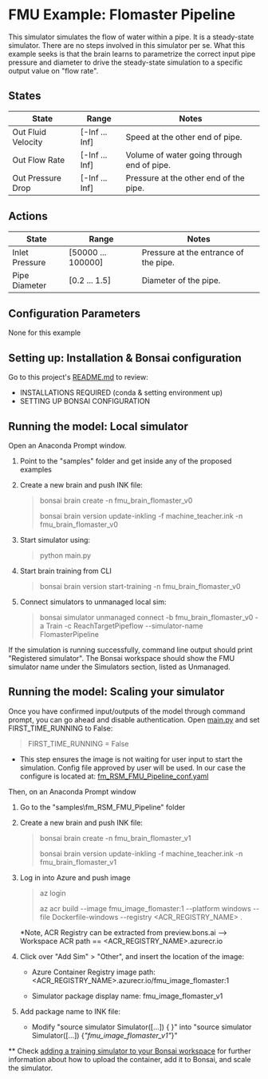 # FMU Example: Flomaster Pipeline

This simulator simulates the flow of water within a pipe. It is a steady-state simulator.
There are no steps involved in this simulator per se. What this example seeks is that the brain
learns to parametrize the correct input pipe pressure and diameter to drive the steady-state
simulation to a specific output value on "flow rate".

## States

| State                    | Range            | Notes    |
| ------------------------ | ---------------- | -------- |
| Out Fluid Velocity       | [-Inf ... Inf]   | Speed at the other end of pipe. |
| Out Flow Rate            | [-Inf ... Inf]   | Volume of water going through end of pipe. |
| Out Pressure Drop        | [-Inf ... Inf]   | Pressure at the other end of the pipe. |

## Actions

| State                    | Range                | Notes    |
| ------------------------ | -------------------- | -------- |
| Inlet Pressure           | [50000 ... 100000]   | Pressure at the entrance of the pipe. |
| Pipe Diameter            | [0.2 ... 1.5]        | Diameter of the pipe. |

## Configuration Parameters

None for this example

## Setting up: Installation & Bonsai configuration

Go to this project's [README.md](../../README.md) to review:

- INSTALLATIONS REQUIRED (conda & setting environment up)
- SETTING UP BONSAI CONFIGURATION

## Running the model: Local simulator

Open an Anaconda Prompt window.

1. Point to the "samples" folder and get inside any of the proposed examples

2. Create a new brain and push INK file:

    > bonsai brain create -n fmu_brain_flomaster_v0
    > 
    > bonsai brain version update-inkling -f machine_teacher.ink -n fmu_brain_flomaster_v0

3. Start simulator using:

    > python main.py

4. Start brain training from CLI

    > bonsai brain version start-training -n fmu_brain_flomaster_v0

5. Connect simulators to unmanaged local sim:

    > bonsai simulator unmanaged connect -b fmu_brain_flomaster_v0 -a Train -c ReachTargetPipeflow --simulator-name FlomasterPipeline

If the simulation is running successfully, command line output should print "Registered simulator".
The Bonsai workspace should show the FMU simulator name under the Simulators section, listed as Unmanaged.

## Running the model: Scaling your simulator

Once you have confirmed input/outputs of the model through command prompt, you can go ahead and disable authentication.
Open [main.py](main.py) and set FIRST_TIME_RUNNING to False:

> FIRST_TIME_RUNNING = False

- This step ensures the image is not waiting for user input to start the simulation. Config file approved by user will be used.
In our case the configure is located at: [fm_RSM_FMU_Pipeline_conf.yaml](sim/fm_RSM_FMU_Pipeline_conf.yaml)

Then, on an Anaconda Prompt window

1. Go to the "samples\fm_RSM_FMU_Pipeline" folder

2. Create a new brain and push INK file:

    > bonsai brain create -n fmu_brain_flomaster_v1
    > 
    > bonsai brain version update-inkling -f machine_teacher.ink -n fmu_brain_flomaster_v1

3. Log in into Azure and push image

    > az login
    > 
    > az acr build --image fmu_image_flomaster:1 --platform windows --file Dockerfile-windows --registry <ACR_REGISTRY_NAME> .

    *Note, ACR Registry can be extracted from preview.bons.ai --> Workspace ACR path == <ACR_REGISTRY_NAME>.azurecr.io

4. Click over "Add Sim" > "Other", and insert the location of the image:

    - Azure Container Registry image path:  <ACR_REGISTRY_NAME>.azurecr.io/fmu_image_flomaster:1

    - Simulator package display name:  fmu_image_flomaster_v1

5. Add package name to INK file:

    - Modify "source simulator Simulator([...]) \{ }" into "source simulator Simulator([...]) {_"fmu_image_flomaster_v1"_}"

** Check [adding a training simulator to your Bonsai workspace](https://docs.microsoft.com/en-us/bonsai/guides/add-simulator?tabs=add-cli%2Ctrain-inkling&pivots=sim-platform-other)
for further information about how to upload the container, add it to Bonsai, and scale the simulator.

